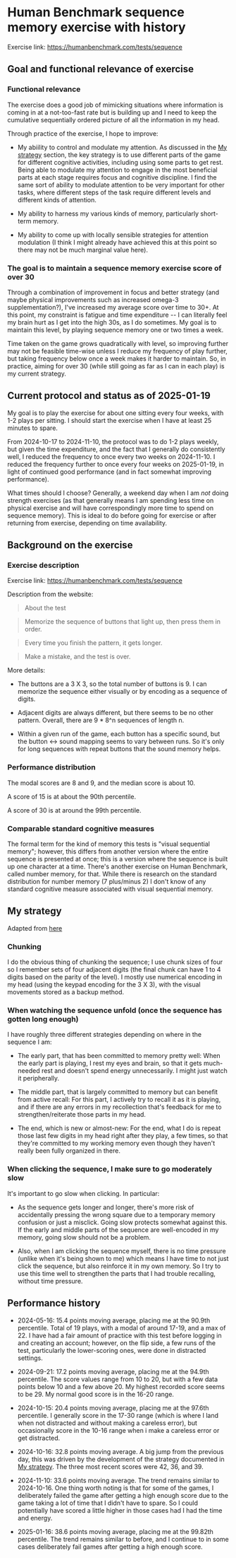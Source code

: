 # Human Benchmark sequence memory exercise with history

Exercise link: https://humanbenchmark.com/tests/sequence

## Goal and functional relevance of exercise

### Functional relevance

The exercise does a good job of mimicking situations where information
is coming in at a not-too-fast rate but is building up and I need to
keep the cumulative sequentially ordered picture of all the
information in my head.

Through practice of the exercise, I hope to improve:

* My abiility to control and modulate my attention. As discussed in
  the [My strategy](#my-strategy) section, the key strategy is to use
  different parts of the game for different cognitive activities,
  including using some parts to get rest. Being able to modulate my
  attention to engage in the most beneficial parts at each stage
  requires focus and cognitive discipline. I find the same sort of
  ability to modulate attention to be very important for other tasks,
  where different steps of the task require different levels and
  different kinds of attention.

* My ability to harness my various kinds of memory, particularly
  short-term memory.

* My ability to come up with locally sensible strategies for attention
  modulation (I think I might already have achieved this at this point
  so there may not be much marginal value here).

### The goal is to maintain a sequence memory exercise score of over 30

Through a combination of improvement in focus and better strategy (and
maybe physical improvements such as increased omega-3
supplementation?), I've increased my average score over time to
30+. At this point, my constraint is fatigue and time expenditure -- I
can literally feel my brain hurt as I get into the high 30s, as I do
sometimes. My goal is to maintain this level, by playing sequence
memory one or two times a week.

Time taken on the game grows quadratically with level, so improving
further may not be feasible time-wise unless I reduce my frequency of
play further, but taking frequency below once a week makes it harder
to maintain. So, in practice, aiming for over 30 (while still going as
far as I can in each play) is my current strategy.

## Current protocol and status as of 2025-01-19

My goal is to play the exercise for about one sitting every four weeks,
with 1-2 plays per sitting. I should start the exercise when I have at
least 25 minutes to spare.

From 2024-10-17 to 2024-11-10, the protocol was to do 1-2 plays
weekly, but given the time expenditure, and the fact that I generally
do consistently well, I reduced the frequency to once every two weeks
on 2024-11-10. I reduced the frequency further to once every four
weeks on 2025-01-19, in light of continued good performance (and in
fact somewhat improving performance).

What times should I choose? Generally, a weekend day when I am *not*
doing strength exercises (as that generally means I am spending less
time on physical exercise and will have correspondingly more time to
spend on sequence memory). This is ideal to do before going for
exercise or after returning from exercise, depending on time
availability.

## Background on the exercise

### Exercise description

Exercise link: https://humanbenchmark.com/tests/sequence

Description from the website:

> About the test

> Memorize the sequence of buttons that light up, then press them in order.

> Every time you finish the pattern, it gets longer.

> Make a mistake, and the test is over.

More details:

* The buttons are a 3 X 3, so the total number of buttons is 9. I can
  memorize the sequence either visually or by encoding as a sequence
  of digits.

* Adjacent digits are always different, but there seems to be no other
  pattern. Overall, there are 9 * 8^n sequences of length n.

* Within a given run of the game, each button has a specific sound,
  but the button <-> sound mapping seems to vary between runs. So it's
  only for long sequences with repeat buttons that the sound memory
  helps.

### Performance distribution

The modal scores are 8 and 9, and the median score is about 10.

A score of 15 is at about the 90th percentile.

A score of 30 is at around the 99th percentile.

### Comparable standard cognitive measures

The formal term for the kind of memory this tests is "visual
sequential memory"; however, this differs from another version where
the entire sequence is presented at once; this is a version where the
sequence is built up one character at a time. There's another exercise
on Human Benchmark, called number memory, for that. While there is
research on the standard distribution for number memory (7 plus/minus
2) I don't know of any standard cognitive measure associated with
visual sequential memory.

## My strategy

Adapted from [here](https://github.com/vipulnaik/working-drafts/blob/master/reddit/my-sequence-memory-strategy.md)

### Chunking

I do the obvious thing of chunking the sequence; I use chunk sizes of
four so I remember sets of four adjacent digits (the final chunk can
have 1 to 4 digits based on the parity of the level). I mostly use
numerical encoding in my head (using the keypad encoding for the 3 X
3), with the visual movements stored as a backup method.

### When watching the sequence unfold (once the sequence has gotten long enough)

I have roughly three different strategies depending on where in the sequence I am:

* The early part, that has been committed to memory pretty well: When
  the early part is playing, I rest my eyes and brain, so that it gets
  much-needed rest and doesn't spend energy unnecessarily. I might
  just watch it peripherally.

* The middle part, that is largely committed to memory but can benefit
  from active recall: For this part, I actively try to recall it as it
  is playing, and if there are any errors in my recollection that's
  feedback for me to strengthen/reiterate those parts in my head.

* The end, which is new or almost-new: For the end, what I do is
  repeat those last few digits in my head right after they play, a few
  times, so that they're committed to my working memory even though
  they haven't really been fully organized in there.

### When clicking the sequence, I make sure to go moderately slow

It's important to go slow when clicking. In particular:

* As the sequence gets longer and longer, there's more risk of
  accidentally pressing the wrong square due to a temporary memory
  confusion or just a misclick. Going slow protects somewhat against
  this. If the early and middle parts of the sequence are well-encoded
  in my memory, going slow should not be a problem.

* Also, when I am clicking the sequence myself, there is no time
  pressure (unlike when it's being shown to me) which means I have
  time to not just click the sequence, but also reinforce it in my own
  memory. So I try to use this time well to strengthen the parts that
  I had trouble recalling, without time pressure.

## Performance history

* 2024-05-16: 15.4 points moving average, placing me at the 90.9th
  percentile. Total of 19 plays, with a modal of around 17-19, and a
  max of 22. I have had a fair amount of practice with this test
  before logging in and creating an account; however, on the flip
  side, a few runs of the test, particularly the lower-scoring ones,
  were done in distracted settings.

* 2024-09-21: 17.2 points moving average, placing me at the 94.9th
  percentile. The score values range from 10 to 20, but with a few
  data points below 10 and a few above 20. My highest recorded score
  seems to be 29. My normal good score is in the 16-20 range.
  
* 2024-10-15: 20.4 points moving average, placing me at the 97.6th
  percentile. I generally score in the 17-30 range (which is where I
  land when not distracted and without making a careless error), but
  occasionally score in the 10-16 range when i make a careless error
  or get distracted.

* 2024-10-16: 32.8 points moving average. A big jump from the previous
  day, this was driven by the development of the strategy documented
  in [My strategy](#my-strategy). The three most recent scores were
  42, 36, and 39.

* 2024-11-10: 33.6 points moving average. The trend remains similar to
  2024-10-16. One thing worth noting is that for some of the games, I
  deliberately failed the game after getting a high enough score due
  to the game taking a lot of time that I didn't have to spare. So I
  could potentially have scored a little higher in those cases had I
  had the time and energy.

* 2025-01-16: 38.6 points moving average, placing me at the 99.82th
  percentile. The trend remains similar to before, and I continue to
  in some cases deliberately fail games after getting a high enough
  score.
